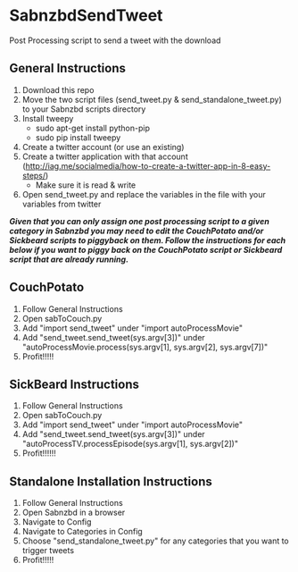 SabnzbdSendTweet
================

Post Processing script to send a tweet with the download


General Instructions
----------------------
1. Download this repo
2. Move the two script files (send_tweet.py & send_standalone_tweet.py) to your Sabnzbd scripts directory
3. Install tweepy
    - sudo apt-get install python-pip
    - sudo pip install tweepy
4.  Create a twitter account (or use an existing)
5.  Create a twitter application with that account (http://iag.me/socialmedia/how-to-create-a-twitter-app-in-8-easy-steps/)
    - Make sure it is read & write
6. Open send_tweet.py and replace the variables in the file with your variables from twitter


***Given that you can only assign one post processing script to a given category in Sabnzbd you may need to edit the CouchPotato and/or Sickbeard scripts to piggyback on them. Follow the instructions for each below if you want to piggy back on the CouchPotato script or Sickbeard script that are already running.***

CouchPotato
--------------------------
1. Follow General Instructions
2. Open sabToCouch.py
3. Add "import send_tweet" under "import autoProcessMovie"
4. Add "send_tweet.send_tweet(sys.argv[3])" under "autoProcessMovie.process(sys.argv[1], sys.argv[2], sys.argv[7])"
5. Profit!!!!!

SickBeard Instructions
-------------------------
1. Follow General Instructions
2. Open sabToCouch.py
3. Add "import send_tweet" under "import autoProcessMovie"
4. Add "send_tweet.send_tweet(sys.argv[3])" under "autoProcessTV.processEpisode(sys.argv[1], sys.argv[2])"
5. Profit!!!!!!

Standalone Installation Instructions
--------------------------
1. Follow General Instructions
2. Open Sabnzbd in a browser
3. Navigate to Config
4. Navigate to Categories in Config
5. Choose "send_standalone_tweet.py" for any categories that you want to trigger tweets
6. Profit!!!!!

